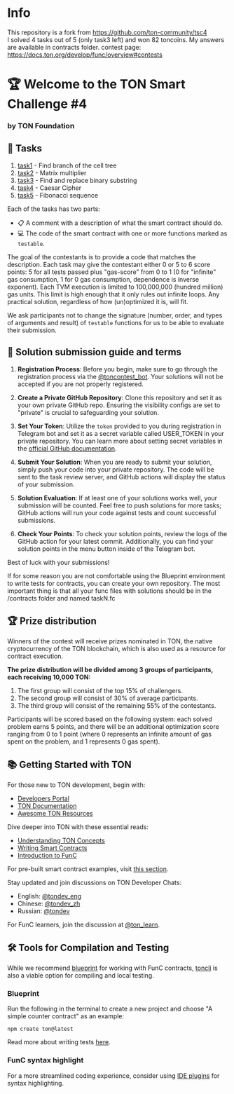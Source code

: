 # Info
This repository is a fork from https://github.com/ton-community/tsc4 \
I solved 4 tasks out of 5 (only task3 left) and won 82 toncoins. My answers are available in contracts folder.
contest page: https://docs.ton.org/develop/func/overview#contests

# 🏆 Welcome to the TON Smart Challenge #4
### by TON Foundation

## 📝 Tasks

1. [task1](/contracts/1.fc) - Find branch of the cell tree
2. [task2](/contracts/2.fc) - Matrix multiplier
3. [task3](/contracts/3.fc) - Find and replace binary substring 
4. [task4](/contracts/4.fc) - Caesar Cipher
5. [task5](/contracts/5.fc) - Fibonacci sequence

Each of the tasks has two parts:

- 📋 A comment with a description of what the smart contract should do.
- 💻 The code of the smart contract with one or more functions marked as `testable`.

The goal of the contestants is to provide a code that matches the description.
Each task may give the contestant either 0 or 5 to 6 score points: 5 for all tests passed plus "gas-score" from 0 to 1 (0 for "infinite" gas consumption, 1 for 0 gas consumption, dependence is inverse exponent).
Each TVM execution is limited to 100,000,000 (hundred million) gas units.
This limit is high enough that it only rules out infinite loops. Any practical solution, regardless of how (un)optimized it is, will fit.

We ask participants not to change the signature (number, order, and types of arguments and result) of `testable` functions for us to be able to evaluate their submission.

## 📅 Solution submission guide and terms

1. **Registration Process**: Before you begin, make sure to go through the registration process via the [@toncontest_bot](https://t.me/toncontest_bot). Your solutions will not be accepted if you are not properly registered.

2. **Create a Private GitHub Repository**: Clone this repository and set it as your own private GitHub repo. Ensuring the visibility configs are set to "private" is crucial to safeguarding your solution.

3. **Set Your Token**: Utilize the `token` provided to you during registration in Telegram bot and set it as a secret variable called USER_TOKEN in your private repository. You can learn more about setting secret variables in the [official GitHub documentation](https://docs.github.com/en/codespaces/managing-codespaces-for-your-organization/managing-encrypted-secrets-for-your-repository-and-organization-for-github-codespaces#adding-secrets-for-a-repository).

4. **Submit Your Solution**: When you are ready to submit your solution, simply push your code into your private repository. The code will be sent to the task review server, and GitHub actions will display the status of your submission.

5. **Solution Evaluation**: If at least one of your solutions works well, your submission will be counted. Feel free to push solutions for more tasks; GitHub actions will run your code against tests and count successful submissions.

6. **Check Your Points**: To check your solution points, review the logs of the GitHub action for your latest commit. Additionally, you can find your solution points in the menu button inside of the Telegram bot.

Best of luck with your submissions!

If for some reason you are not comfortable using the Blueprint environment to write tests for contracts, you can create your own repository. The most important thing is that all your func files with solutions should be in the /contracts folder and named taskN.fc

## 🏆 Prize distribution

Winners of the contest will receive prizes nominated in TON, the native cryptocurrency of the TON blockchain, which is also used as a resource for contract execution.

**The prize distribution will be divided among 3 groups of participants, each receiving 10,000 TON:**

1. The first group will consist of the top 15% of challengers.
2. The second group will consist of 30% of average participants.
3. The third group will consist of the remaining 55% of the contestants.

Participants will be scored based on the following system: each solved problem earns 5 points, and there will be an additional optimization score ranging from 0 to 1 point (where 0 represents an infinite amount of gas spent on the problem, and 1 represents 0 gas spent).

## 📚 Getting Started with TON

For those new to TON development, begin with:

- [Developers Portal](https://ton.org/dev?filterBy=developSmartContract)
- [TON Documentation](https://docs.ton.org)
- [Awesome TON Resources](https://github.com/ton-community/awesome-ton)

Dive deeper into TON with these essential reads:
- [Understanding TON Concepts](https://docs.ton.org/learn/introduction)
- [Writing Smart Contracts](https://docs.ton.org/develop/smart-contracts/)
- [Introduction to FunC](https://docs.ton.org/develop/func/overview)

For pre-built smart contract examples, visit [this section](https://docs.ton.org/develop/smart-contracts/examples).

Stay updated and join discussions on TON Developer Chats:
- English: [@tondev_eng](https://t.me/tondev_eng)
- Chinese: [@tondev_zh](https://t.me/tondev)
- Russian: [@tondev](https://t.me/tondev)

For FunC learners, join the discussion at [@ton_learn](https://t.me/ton_learn).

## 🛠️ Tools for Compilation and Testing

While we recommend [blueprint](https://github.com/ton-org/blueprint) for working with FunC contracts, [toncli](https://ton.org/docs/develop/smart-contracts/testing/toncli) is also a viable option for compiling and local testing.

### Blueprint

Run the following in the terminal to create a new project and choose "A simple counter contract" as an example:

```console
npm create ton@latest
```

Read more about writing tests [here](https://github.com/ton-org/sandbox#writing-tests).

### FunC syntax highlight

For a more streamlined coding experience, consider using [IDE plugins](https://docs.ton.org/develop/smart-contracts/environment/ide-plugins) for syntax highlighting.



